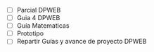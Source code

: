 
- [ ] Parcial DPWEB
- [ ] Guia 4 DPWEB
- [ ] Guía Matematicas 
- [ ] Prototipo
- [ ] Repartir Guías y avance de proyecto DPWEB

